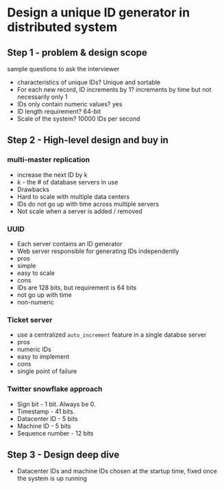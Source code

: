 # Design a unique ID generator in distributed system

## Step 1 - problem & design scope

sample questions to ask the interviewer
- characteristics of unique IDs? Unique and sortable
- For each new record, ID increments by 1? increments by time but not necessarily only 1
- IDs only contain numeric values? yes
- ID length requirement? 64-bit
- Scale of the system? 10000 IDs per second

## Step 2 - High-level design and buy in

### multi-master replication
- increase the next ID by k
- k - the # of database servers in use
- Drawbacks
 - Hard to scale with multiple data centers
 - IDs do not go up with time across multiple servers
 - Not scale when a server is added / removed

### UUID
- Each server contains an ID generator
- Web server responsible for generating IDs independently
- pros
 - simple
 - easy to scale
- cons
 - IDs are 128 bits, but requirement is 64 bits
 - not go up with time
 - non-numeric

### Ticket server
- use a centralized `auto_increment` feature in a single databse server
- pros
 - numeric IDs
 - easy to implement
- cons
 - single point of failure

### Twitter snowflake approach

- Sign bit - 1 bit. Always be 0.
- Timestamp - 41 bits.
- Datacenter ID - 5 bits
- Machine ID - 5 bits
- Sequence number - 12 bits

## Step 3 - Design deep dive

- Datacenter IDs and machine IDs chosen at the startup time, fixed once the system is up running
